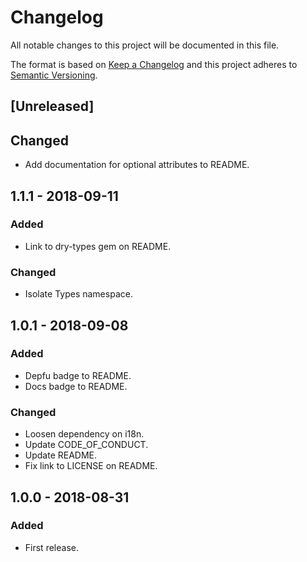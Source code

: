 # Changelog

All notable changes to this project will be documented in this file.

The format is based on [Keep a Changelog](http://keepachangelog.com/en/1.0.0/)
and this project adheres to [Semantic Versioning](http://semver.org/spec/v2.0.0.html).

## [Unreleased]

## Changed

- Add documentation for optional attributes to README.

## 1.1.1 - 2018-09-11

### Added

- Link to dry-types gem on README.

### Changed

- Isolate Types namespace.

## 1.0.1 - 2018-09-08

### Added

- Depfu badge to README.
- Docs badge to README.

### Changed

- Loosen dependency on i18n.
- Update CODE_OF_CONDUCT.
- Update README.
- Fix link to LICENSE on README.

## 1.0.0 - 2018-08-31

### Added

- First release.

